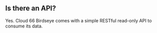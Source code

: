 <!-- post: -->


## Is there an API?
Yes. Cloud 66 Birdseye comes with a simple RESTful read-only API to consume its data.

